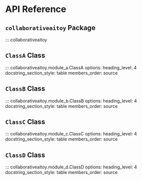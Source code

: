 # API Reference

## `collaborativeaitoy` **Package**

::: collaborativeaitoy

## `ClassA` **Class**

::: collaborativeaitoy.module_a.ClassA
    options:
      heading_level: 4
      docstring_section_style: table
      members_order: source

## `ClassB` **Class**

::: collaborativeaitoy.module_b.ClassB
    options:
      heading_level: 4
      docstring_section_style: table
      members_order: source

## `ClassC` **Class**

::: collaborativeaitoy.module_c.ClassC
    options:
      heading_level: 4
      docstring_section_style: table
      members_order: source

## `ClassD` **Class**

::: collaborativeaitoy.module_d.ClassD
    options:
      heading_level: 4
      docstring_section_style: table
      members_order: source